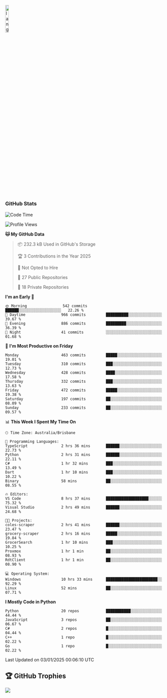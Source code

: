 <p align="left"><img width=15%" src="https://github.com/alansmathew/alansmathew/raw/master/lang.gif" alt="lang image here" /></p>

# <h3 align="left">GitHub Stats</h3>

<!--START_SECTION:waka-->
![Code Time](http://img.shields.io/badge/Code%20Time-540%20hrs%2041%20mins-blue)

![Profile Views](http://img.shields.io/badge/Profile%20Views-1-blue)

**🐱 My GitHub Data** 

> 📦 232.3 kB Used in GitHub's Storage 
 > 
> 🏆 3 Contributions in the Year 2025
 > 
> 🚫 Not Opted to Hire
 > 
> 📜 27 Public Repositories 
 > 
> 🔑 18 Private Repositories 
 > 
**I'm an Early 🐤** 

```text
🌞 Morning                542 commits         ██████░░░░░░░░░░░░░░░░░░░   22.26 % 
🌆 Daytime                966 commits         ██████████░░░░░░░░░░░░░░░   39.67 % 
🌃 Evening                886 commits         █████████░░░░░░░░░░░░░░░░   36.39 % 
🌙 Night                  41 commits          ░░░░░░░░░░░░░░░░░░░░░░░░░   01.68 % 
```
📅 **I'm Most Productive on Friday** 

```text
Monday                   463 commits         █████░░░░░░░░░░░░░░░░░░░░   19.01 % 
Tuesday                  310 commits         ███░░░░░░░░░░░░░░░░░░░░░░   12.73 % 
Wednesday                428 commits         ████░░░░░░░░░░░░░░░░░░░░░   17.58 % 
Thursday                 332 commits         ███░░░░░░░░░░░░░░░░░░░░░░   13.63 % 
Friday                   472 commits         █████░░░░░░░░░░░░░░░░░░░░   19.38 % 
Saturday                 197 commits         ██░░░░░░░░░░░░░░░░░░░░░░░   08.09 % 
Sunday                   233 commits         ██░░░░░░░░░░░░░░░░░░░░░░░   09.57 % 
```


📊 **This Week I Spent My Time On** 

```text
🕑︎ Time Zone: Australia/Brisbane

💬 Programming Languages: 
TypeScript               2 hrs 36 mins       ██████░░░░░░░░░░░░░░░░░░░   22.73 % 
Python                   2 hrs 31 mins       ██████░░░░░░░░░░░░░░░░░░░   22.11 % 
C#                       1 hr 32 mins        ███░░░░░░░░░░░░░░░░░░░░░░   13.49 % 
Dart                     1 hr 10 mins        ███░░░░░░░░░░░░░░░░░░░░░░   10.22 % 
Binary                   58 mins             ██░░░░░░░░░░░░░░░░░░░░░░░   08.55 % 

🔥 Editors: 
VS Code                  8 hrs 37 mins       ███████████████████░░░░░░   75.32 % 
Visual Studio            2 hrs 49 mins       ██████░░░░░░░░░░░░░░░░░░░   24.68 % 

🐱‍💻 Projects: 
coles-scraper            2 hrs 41 mins       ██████░░░░░░░░░░░░░░░░░░░   23.47 % 
grocery-scraper          2 hrs 16 mins       █████░░░░░░░░░░░░░░░░░░░░   19.84 % 
GrocerSearch             1 hr 10 mins        ███░░░░░░░░░░░░░░░░░░░░░░   10.25 % 
Proxmox                  1 hr 1 min          ██░░░░░░░░░░░░░░░░░░░░░░░   08.93 % 
RdtClient                1 hr 1 min          ██░░░░░░░░░░░░░░░░░░░░░░░   08.90 % 

💻 Operating System: 
Windows                  10 hrs 33 mins      ███████████████████████░░   92.29 % 
Linux                    52 mins             ██░░░░░░░░░░░░░░░░░░░░░░░   07.71 % 
```

**I Mostly Code in Python** 

```text
Python                   20 repos            ███████████░░░░░░░░░░░░░░   44.44 % 
JavaScript               3 repos             ██░░░░░░░░░░░░░░░░░░░░░░░   06.67 % 
C#                       2 repos             █░░░░░░░░░░░░░░░░░░░░░░░░   04.44 % 
C++                      1 repo              █░░░░░░░░░░░░░░░░░░░░░░░░   02.22 % 
Go                       1 repo              █░░░░░░░░░░░░░░░░░░░░░░░░   02.22 % 
```




 Last Updated on 03/01/2025 00:06:10 UTC
<!--END_SECTION:waka-->

## 🏆 GitHub Trophies

![](https://github-profile-trophy.vercel.app/?username=samh06&theme=discord&no-frame=true&no-bg=false&margin-w=4)
